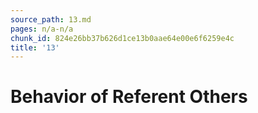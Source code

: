 ```yaml
---
source_path: 13.md
pages: n/a-n/a
chunk_id: 824e26bb37b626d1ce13b0aae64e00e6f6259e4c
title: '13'
---
```

# Behavior of Referent Others

